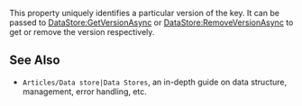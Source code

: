 This property uniquely identifies a particular version of the key. It can be passed to [DataStore:GetVersionAsync](https://developer.roblox.com/en-us/api-reference/function/DataStore/GetVersionAsync) or [DataStore:RemoveVersionAsync](https://developer.roblox.com/en-us/api-reference/function/DataStore/RemoveVersionAsync) to get or remove the version respectively.

See Also
--------

*   `Articles/Data store|Data Stores`, an in-depth guide on data structure, management, error handling, etc.